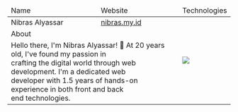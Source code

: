 <table>
    <thead>
        <tr>
            <td>Name</td>
            <td>Website</td>
            <td>Technologies</td>
        </tr>
    </thead>
    <tbody>
        <tr>
            <td>Nibras Alyassar</td>
            <td>
                <a href="https://nibras.my.id/">nibras.my.id</a>
            </td>
            <td rowspan="3">
                <img align="left" src="https://skillicons.dev/icons?i=laravel,go,react,nodejs,express,mongodb,php,tailwind,javascript,git,github,mysql,flask&perline=5" />
            </td>
        </tr>
        <tr>
          <td colspan="2">About</td>
        </tr>
        <tr>
            <td colspan="2"> 
                Hello there, I'm Nibras Alyassar! 👋 At 20 years old, I've found my passion in 
                <br /> crafting the digital world through web development. I'm a dedicated web 
                <br /> developer with 1.5 years of hands-on experience in both front and back 
                <br /> end technologies.
            </td>
        </tr>  
    </tbody>
</table>

